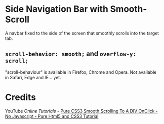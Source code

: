 # Side Navigation Bar with Smooth-Scroll

A navbar fixed to the side of the screen that smoothly scrolls into the target tab.

## `scroll-behavior: smooth;` and `overflow-y: scroll;`

"scroll-behaviour" is available in Firefox, Chrome and Opera. Not available in Safari, Edge and IE... yet.

# Credits

YouTube _Online Tutorials_ - [Pure CSS3 Smooth Scrolling To A DIV OnClick - No Javascript - Pure Html5 and CSS3 Tutorial](https://youtu.be/KbMJPNXYYnw)
